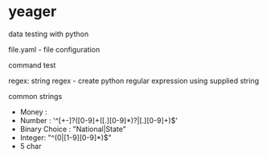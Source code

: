 # yeager
data testing with python

file.yaml - file configuration

command test

regex: string
regex - create python regular expression using supplied string

common strings
- Money : 
- Number : '^[+-]?([0-9]+([.][0-9]*)?|[.][0-9]+)$'
- Binary Choice : "National|State"
- Integer: "^(0|[1-9][0-9]*)$"
- 5 char
